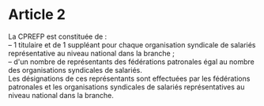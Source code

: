 # Article 2

  
La CPREFP est constituée de :  
– 1 titulaire et de 1 suppléant pour chaque organisation syndicale de salariés représentative au niveau national dans la branche ;  
– d'un nombre de représentants des fédérations patronales égal au nombre des organisations syndicales de salariés.  
Les désignations de ces représentants sont effectuées par les fédérations patronales et les organisations syndicales de salariés représentatives au niveau national dans la branche.

